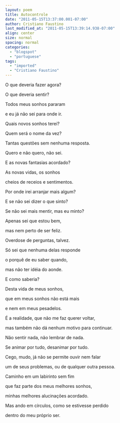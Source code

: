 ```yaml
---
layout: poem
title: Autocontrole
date: "2011-05-15T13:37:00.001-07:00"
author: Cristiano Faustino
last_modified_at: "2011-05-15T13:39:14.938-07:00"
align: center
size: normal
spacing: normal
categories:
  - "blogspot"
  - "portuguese"
tags:
  - "imported"
  - "Cristiano Faustino"
---
```


O que deveria fazer agora?

O que deveria sentir?

Todos meus sonhos pararam

e eu já não sei para onde ir.

Quais novos sonhos terei?

Quem será o nome da vez?

Tantas questões sem nenhuma resposta.

Quero e não quero, não sei.

E as novas fantasias acordado?

As novas vidas, os sonhos 

cheios de receios e sentimentos.

Por onde irei arranjar mais algum?

E se não sei dizer o que sinto?

Se não sei mais mentir, mas eu minto?

Apenas sei que estou bem,

mas nem perto de ser feliz.

Overdose de perguntas, talvez.

Só sei que nenhuma delas responde

o porquê de eu saber quando,

mas não ter idéia do aonde.

E como saberia?

Desta vida de meus sonhos,

que em meus sonhos não está mais

e nem em meus pesadelos.

É a realidade, que não me faz querer voltar,

mas também não dá nenhum motivo para continuar.

Não sentir nada, não lembrar de nada.

Se animar por tudo, desanimar por tudo.

Cego, mudo, já não se permite ouvir nem falar

um de seus problemas, ou de qualquer outra pessoa.

Caminho em um labirinto sem fim

que faz parte dos meus melhores sonhos,

minhas melhores alucinações acordado.

Mas ando em círculos, como se estivesse perdido

dentro do meu próprio ser.